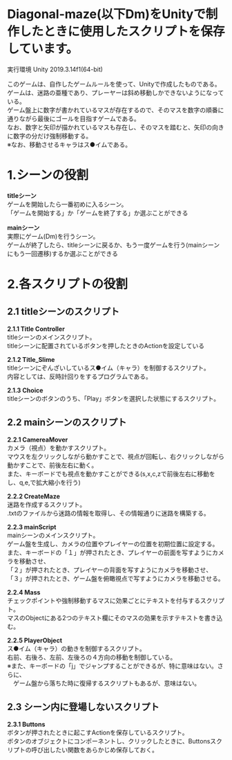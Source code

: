 # Diagonal-maze(以下Dm)をUnityで制作したときに使用したスクリプトを保存しています。

実行環境 Unity 2019.3.14f1(64-bit)

このゲームは、自作したゲームルールを使って、Unityで作成したものである。  
ゲームは、迷路の亜種であり、プレーヤーは斜め移動しかできないようになっている。  
ゲーム盤上に数字が書かれているマスが存在するので、そのマスを数字の順番に通りながら最後にゴールを目指すゲームである。  
なお、数字と矢印が描かれているマスも存在し、そのマスを踏むと、矢印の向きに数字の分だけ強制移動する。  
※なお、移動させるキャラはス●イムである。

# 1.シーンの役割
**titleシーン**  
ゲームを開始したら一番初めに入るシーン。  
「ゲームを開始する」か「ゲームを終了する」か選ぶことができる 

**mainシーン**  
実際にゲーム(Dm)を行うシーン。  
ゲームが終了したら、titleシーンに戻るか、もう一度ゲームを行う(mainシーンにもう一回遷移)するか選ぶことができる

# 2.各スクリプトの役割
## 2.1 titleシーンのスクリプト
**2.1.1 Title Controller**  
titleシーンのメインスクリプト。  
titleシーンに配置されているボタンを押したときのActionを設定している  

**2.1.2 Title_Slime**  
titleシーンにぞんざいしているス●イム（キャラ）を制御するスクリプト。  
内容としては、反時計回りをするプログラムである。  

**2.1.3 Choice**  
titleシーンのボタンのうち、「Play」ボタンを選択した状態にするスクリプト。  

## 2.2 mainシーンのスクリプト
**2.2.1 CamereaMover**  
カメラ（視点）を動かすスクリプト。  
マウスを左クリックしながら動かすことで、視点が回転し、右クリックしながら動かすことで、前後左右に動く。  
また、キーボードでも視点を動かすことができる(s,x,c,zで前後左右に移動をし、q,e,で拡大縮小を行う)

**2.2.2 CreateMaze**  
迷路を作成するスクリプト。  
.txtのファイルから迷路の情報を取得し、その情報通りに迷路を構築する。  

**2.2.3 mainScript**  
mainシーンのメインスクリプト。  
ゲーム盤を生成し、カメラの位置やプレイヤーの位置を初期位置に設定する。  
また、キーボードの「１」が押されたとき、プレイヤーの前面を写すようにカメラを移動させ、  
「２」が押されたとき、プレイヤーの背面を写すようにカメラを移動させ、  
「３」が押されたとき、ゲーム盤を俯瞰視点で写すようにカメラを移動させる。  

**2.2.4 Mass**  
チェックポイントや強制移動するマスに効果ごとにテキストを付与するスクリプト。  
マスのObjectにある2つのテキスト欄にそのマスの効果を示すテキストを書き込む。  

**2.2.5 PlayerObject**  
ス●イム（キャラ）の動きを制御するスクリプト。  
右前、右後ろ、左前、左後ろの４方向の移動を制御している。  
※また、キーボードの「j」でジャンプすることができるが、特に意味はない。さらに、  
　ゲーム盤から落ちた時に復帰するスクリプトもあるが、意味はない。  

## 2.3 シーン内に登場しないスクリプト
**2.3.1 Buttons**  
ボタンが押されたときに起こすActionを保存しているスクリプト。  
ボタンのオブジェクトにコンポーネントし、クリックしたときに、Buttonsスクリプトの呼び出したい関数をあらかじめ保存しておく。  
